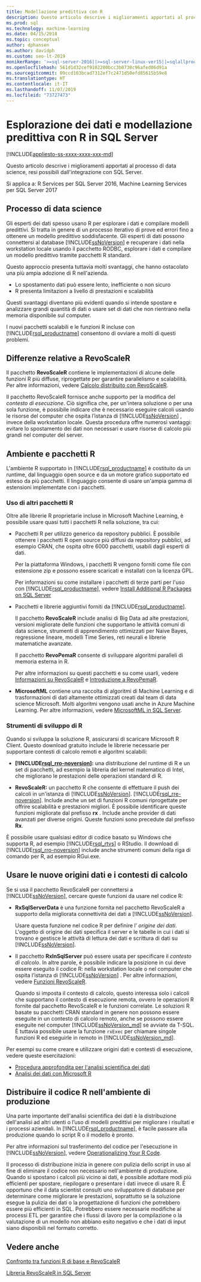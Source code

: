 ```yaml
---
title: Modellazione predittiva con R
description: Questo articolo descrive i miglioramenti apportati al processo di data science, resi possibili dall'integrazione con SQL Server.
ms.prod: sql
ms.technology: machine-learning
ms.date: 04/15/2018
ms.topic: conceptual
author: dphansen
ms.author: davidph
ms.custom: seo-lt-2019
monikerRange: '>=sql-server-2016||>=sql-server-linux-ver15||=sqlallproducts-allversions'
ms.openlocfilehash: 561d1d32cef9102200bcc3b0730c96afed06d91a
ms.sourcegitcommit: 09ccd103bcad7312ef7c2471d50efd85615b59e8
ms.translationtype: HT
ms.contentlocale: it-IT
ms.lasthandoff: 11/07/2019
ms.locfileid: "73727473"
---
```

# <a name="data-exploration-and-predictive-modeling-with-r-in-sql-server"></a>Esplorazione dei dati e modellazione predittiva con R in SQL Server
[!INCLUDE[appliesto-ss-xxxx-xxxx-xxx-md](../../includes/appliesto-ss-xxxx-xxxx-xxx-md.md)]

Questo articolo descrive i miglioramenti apportati al processo di data science, resi possibili dall'integrazione con SQL Server.

Si applica a: R Services per SQL Server 2016, Machine Learning Services per SQL Server 2017

## <a name="the-data-science-process"></a>Processo di data science

Gli esperti dei dati spesso usano R per esplorare i dati e compilare modelli predittivi. Si tratta in genere di un processo iterativo di prove ed errori fino a ottenere un modello predittivo soddisfacente. Gli esperti di dati possono connettersi al database [!INCLUDE[ssNoVersion](../../includes/ssnoversion-md.md)] e recuperare i dati nella workstation locale usando il pacchetto RODBC, esplorare i dati e compilare un modello predittivo tramite pacchetti R standard.

Questo approccio presenta tuttavia molti svantaggi, che hanno ostacolato una più ampia adozione di R nell'azienda. 

+ Lo spostamento dati può essere lento, inefficiente o non sicuro
+ R presenta limitazioni a livello di prestazioni e scalabilità

Questi svantaggi diventano più evidenti quando si intende spostare e analizzare grandi quantità di dati o usare set di dati che non rientrano nella memoria disponibile sul computer.

I nuovi pacchetti scalabili e le funzioni R incluse con [!INCLUDE[rsql_productname](../../includes/rsql-productname-md.md)] consentono di ovviare a molti di questi problemi. 

## <a name="whats-different-about-revoscaler"></a>Differenze relative a RevoScaleR

Il pacchetto **RevoScaleR** contiene le implementazioni di alcune delle funzioni R più diffuse, riprogettate per garantire parallelismo e scalabilità. Per altre informazioni, vedere [Calcolo distribuito con RevoScaleR](https://docs.microsoft.com/machine-learning-server/r/how-to-revoscaler-distributed-computing).

Il pacchetto RevoScaleR fornisce anche supporto per la modifica del *contesto di esecuzione*. Ciò significa che, per un'intera soluzione o per una sola funzione, è possibile indicare che è necessario eseguire calcoli usando le risorse del computer che ospita l’istanza di [!INCLUDE[ssNoVersion](../../includes/ssnoversion-md.md)] , invece della workstation locale. Questa procedura offre numerosi vantaggi: evitare lo spostamento dei dati non necessari e usare risorse di calcolo più grandi nel computer del server.

## <a name="r-environment-and-packages"></a>Ambiente e pacchetti R

L'ambiente R supportato in [!INCLUDE[rsql_productname](../../includes/rsql-productname-md.md)] è costituito da un runtime, dal linguaggio open source e da un motore grafico supportato ed esteso da più pacchetti. Il linguaggio consente di usare un'ampia gamma di estensioni implementate con i pacchetti.  

### <a name="using-other-r-packages"></a>Uso di altri pacchetti R

Oltre alle librerie R proprietarie incluse in Microsoft Machine Learning, è possibile usare quasi tutti i pacchetti R nella soluzione, tra cui:

+ Pacchetti R per utilizzo generico da repository pubblici. È possibile ottenere i pacchetti R open source più diffusi da repository pubblici, ad esempio CRAN, che ospita oltre 6000 pacchetti, usabili dagli esperti di dati.
  
  Per la piattaforma Windows, i pacchetti R vengono forniti come file con estensione zip e possono essere scaricati e installati con la licenza GPL.  
  
  Per informazioni su come installare i pacchetti di terze parti per l'uso con [!INCLUDE[rsql_productname](../../includes/rsql-productname-md.md)], vedere [Install Additional R Packages on SQL Server](../../advanced-analytics/r/install-additional-r-packages-on-sql-server.md)  
  
+ Pacchetti e librerie aggiuntivi forniti da [!INCLUDE[rsql_productname](../../includes/rsql-productname-md.md)].   
  
     Il pacchetto **RevoScaleR** include analisi di Big Data ad alte prestazioni, versioni migliorate delle funzioni che supportano le attività comuni di data science, strumenti di apprendimento ottimizzati per Naive Bayes, regressione lineare, modelli Time Series, reti neurali e librerie matematiche avanzate.  
  
     Il pacchetto **RevoPemaR** consente di sviluppare algoritmi paralleli di memoria esterna in R.  
  
     Per altre informazioni su questi pacchetti e su come usarli, vedere [Informazioni su RevoScaleR](https://docs.microsoft.com/machine-learning-server/r/concept-what-is-revoscaler) e [Introduzione a RevoPemaR](https://docs.microsoft.com/machine-learning-server/r/how-to-developer-pemar). 

+ **MicrosoftML** contiene una raccolta di algoritmi di Machine Learning e di trasformazioni di dati altamente ottimizzati creati dal team di data science Microsoft. Molti algoritmi vengono usati anche in Azure Machine Learning. Per altre informazioni, vedere [MicrosoftML in SQL Server](ref-r-microsoftml.md).

### <a name="r-development-tools"></a>Strumenti di sviluppo di R

Quando si sviluppa la soluzione R, assicurarsi di scaricare Microsoft R Client. Questo download gratuito include le librerie necessarie per supportare contesti di calcolo remoti e algoritmi scalabili:

+ **[!INCLUDE[rsql_rro-noversion](../../includes/rsql-rro-noversion-md.md)]:** una distribuzione del runtime di R e un set di pacchetti, ad esempio la libreria del kernel matematico di Intel, che migliorano le prestazioni delle operazioni standard di R.  
  
+ **RevoScaleR:** un pacchetto R che consente di effettuare il push dei calcoli in un'istanza di [!INCLUDE[ssNoVersion](../../includes/ssnoversion-md.md)]. [!INCLUDE[rsql_rre-noversion](../../includes/rsql-rre-noversion-md.md)]. Include anche un set di funzioni R comuni riprogettate per offrire scalabilità e prestazioni migliori. È possibile identificare queste funzioni migliorate dal prefisso **rx** . Include anche provider di dati avanzati per diverse origini. Queste funzioni sono precedute dal prefisso **Rx**.

È possibile usare qualsiasi editor di codice basato su Windows che supporta R, ad esempio [!INCLUDE[rsql_rtvs](../../includes/rsql-rtvs-md.md)] o RStudio. Il download di [!INCLUDE[rsql_rro-noversion](../../includes/rsql-rro-noversion-md.md)] include anche strumenti comuni della riga di comando per R, ad esempio RGui.exe.

## <a name="use-new-data-sources-and-compute-contexts"></a>Usare le nuove origini dati e i contesti di calcolo

Se si usa il pacchetto RevoScaleR per connettersi a [!INCLUDE[ssNoVersion](../../includes/ssnoversion-md.md)], cercare queste funzioni da usare nel codice R:

+ **RxSqlServerData** è una funzione fornita nel pacchetto RevoScaleR a supporto della migliorata connettività dei dati a [!INCLUDE[ssNoVersion](../../includes/ssnoversion-md.md)].
  
     Usare questa funzione nel codice R per definire l’ *origine dei dati*. L'oggetto di origine dei dati specifica il server e le tabelle in cui i dati si trovano e gestisce le attività di lettura dei dati e scrittura di dati su [!INCLUDE[ssNoVersion](../../includes/ssnoversion-md.md)].
  
-   Il pacchetto **RxInSqlServer** può essere usata per specificare il *contesto di calcolo*.  In altre parole, è possibile indicare la posizione in cui deve essere eseguito il codice R: nella workstation locale o nel computer che ospita l’istanza di [!INCLUDE[ssNoVersion](../../includes/ssnoversion-md.md)] .  Per altre informazioni, vedere [Funzioni RevoScaleR](https://docs.microsoft.com/machine-learning-server/r-reference/revoscaler/revoscaler).
  
     Quando si imposta il contesto di calcolo, questo interessa solo i calcoli che supportano il contesto di esecuzione remota, ovvero le operazioni R fornite dal pacchetto RevoScaleR e le funzioni correlate. Le soluzioni R basate su pacchetti CRAN standard in genere non possono essere eseguite in un contesto di calcolo remoto, anche se possono essere eseguite nel computer [!INCLUDE[ssNoVersion_md](../../includes/ssnoversion-md.md)] se avviate da T-SQL. È tuttavia possibile usare la funzione `rxExec` per chiamare singole funzioni R ed eseguirle in remoto in [!INCLUDE[ssNoVersion_md](../../includes/ssnoversion-md.md)].

Per esempi su come creare e utilizzare origini dati e contesti di esecuzione, vedere queste esercitazioni:

+ [Procedura approfondita per l'analisi scientifica dei dati](../../advanced-analytics/tutorials/deepdive-data-science-deep-dive-using-the-revoscaler-packages.md)  
+  [Analisi dei dati con Microsoft R](https://docs.microsoft.com/machine-learning-server/r/how-to-introduction)

## <a name="deploy-r-code-to-production"></a>Distribuire il codice R nell'ambiente di produzione

Una parte importante dell'analisi scientifica dei dati è la distribuzione dell'analisi ad altri utenti o l’uso di modelli predittivi per migliorare i risultati e i processi aziendali. In [!INCLUDE[rsql_productname](../../includes/rsql-productname-md.md)], è facile passare alla produzione quando lo script R o il modello è pronto.

Per altre informazioni sul trasferimento del codice per l'esecuzione in [!INCLUDE[ssNoVersion](../../includes/ssnoversion-md.md)], vedere [Operationalizing Your R Code](../../advanced-analytics/r/operationalizing-your-r-code.md).

Il processo di distribuzione inizia in genere con pulizia dello script in uso al fine di eliminare il codice non necessario nell'ambiente di produzione. Quando si spostano i calcoli più vicino ai dati, è possibile adottare modi più efficienti per spostare, riepilogare o presentare i dati invece di usare R. È opportuno che il data scientist consulti uno sviluppatore di database per determinare come migliorare le prestazioni, soprattutto se la soluzione esegue la pulizia dei dati o la progettazione di funzioni che potrebbero essere più efficienti in SQL. Potrebbero essere necessarie modifiche ai processi ETL per garantire che i flussi di lavoro per la compilazione o la valutazione di un modello non abbiano esito negativo e che i dati di input siano disponibili nel formato corretto.

## <a name="see-also"></a>Vedere anche

[Confronto tra funzioni R di base e RevoScaleR](https://docs.microsoft.com/machine-learning-server/r-reference/revoscaler/revoscaler-compared-to-base-r)

[Libreria RevoScaleR in SQL Server](ref-r-revoscaler.md)
